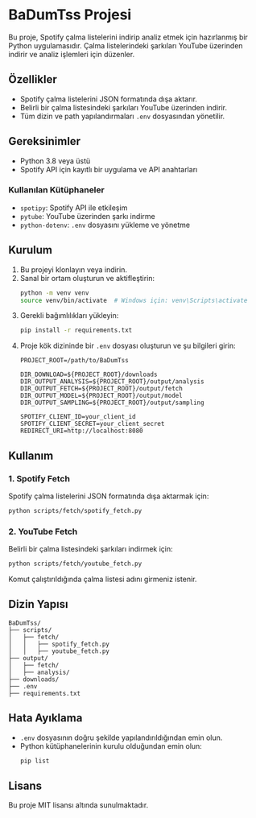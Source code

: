# BaDumTss Projesi

Bu proje, Spotify çalma listelerini indirip analiz etmek için hazırlanmış bir Python uygulamasıdır. Çalma listelerindeki şarkıları YouTube üzerinden indirir ve analiz işlemleri için düzenler.

## Özellikler
- Spotify çalma listelerini JSON formatında dışa aktarır.
- Belirli bir çalma listesindeki şarkıları YouTube üzerinden indirir.
- Tüm dizin ve path yapılandırmaları `.env` dosyasından yönetilir.

## Gereksinimler
- Python 3.8 veya üstü
- Spotify API için kayıtlı bir uygulama ve API anahtarları

### Kullanılan Kütüphaneler
- `spotipy`: Spotify API ile etkileşim
- `pytube`: YouTube üzerinden şarkı indirme
- `python-dotenv`: `.env` dosyasını yükleme ve yönetme

## Kurulum
1. Bu projeyi klonlayın veya indirin.
2. Sanal bir ortam oluşturun ve aktifleştirin:
   ```bash
   python -m venv venv
   source venv/bin/activate  # Windows için: venv\Scripts\activate
   ```
3. Gerekli bağımlılıkları yükleyin:
   ```bash
   pip install -r requirements.txt
   ```
4. Proje kök dizininde bir `.env` dosyası oluşturun ve şu bilgileri girin:
   ```env
   PROJECT_ROOT=/path/to/BaDumTss

   DIR_DOWNLOAD=${PROJECT_ROOT}/downloads
   DIR_OUTPUT_ANALYSIS=${PROJECT_ROOT}/output/analysis
   DIR_OUTPUT_FETCH=${PROJECT_ROOT}/output/fetch
   DIR_OUTPUT_MODEL=${PROJECT_ROOT}/output/model
   DIR_OUTPUT_SAMPLING=${PROJECT_ROOT}/output/sampling

   SPOTIFY_CLIENT_ID=your_client_id
   SPOTIFY_CLIENT_SECRET=your_client_secret
   REDIRECT_URI=http://localhost:8080
   ```

## Kullanım
### 1. Spotify Fetch
Spotify çalma listelerini JSON formatında dışa aktarmak için:
```bash
python scripts/fetch/spotify_fetch.py
```

### 2. YouTube Fetch
Belirli bir çalma listesindeki şarkıları indirmek için:
```bash
python scripts/fetch/youtube_fetch.py
```
Komut çalıştırıldığında çalma listesi adını girmeniz istenir.

## Dizin Yapısı
```
BaDumTss/
├── scripts/
│   ├── fetch/
│   │   ├── spotify_fetch.py
│   │   ├── youtube_fetch.py
├── output/
│   ├── fetch/
│   ├── analysis/
├── downloads/
├── .env
├── requirements.txt
```

## Hata Ayıklama
- `.env` dosyasının doğru şekilde yapılandırıldığından emin olun.
- Python kütüphanelerinin kurulu olduğundan emin olun:
  ```bash
  pip list
  ```

## Lisans
Bu proje MIT lisansı altında sunulmaktadır.
